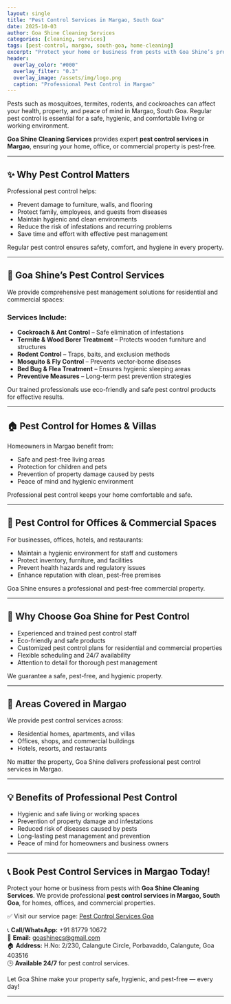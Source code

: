 ```yaml
---
layout: single
title: "Pest Control Services in Margao, South Goa"
date: 2025-10-03
author: Goa Shine Cleaning Services
categories: [cleaning, services]
tags: [pest-control, margao, south-goa, home-cleaning]
excerpt: "Protect your home or business from pests with Goa Shine’s professional pest control services in Margao, South Goa."
header:
  overlay_color: "#000"
  overlay_filter: "0.3"
  overlay_image: /assets/img/logo.png
  caption: "Professional Pest Control in Margao"
---
```


Pests such as mosquitoes, termites, rodents, and cockroaches can affect your health, property, and peace of mind in Margao, South Goa. Regular pest control is essential for a safe, hygienic, and comfortable living or working environment.  

**Goa Shine Cleaning Services** provides expert **pest control services in Margao**, ensuring your home, office, or commercial property is pest-free.

---

## ✨ Why Pest Control Matters
Professional pest control helps:  
- Prevent damage to furniture, walls, and flooring  
- Protect family, employees, and guests from diseases  
- Maintain hygienic and clean environments  
- Reduce the risk of infestations and recurring problems  
- Save time and effort with effective pest management  

Regular pest control ensures safety, comfort, and hygiene in every property.

---

## 🌟 Goa Shine’s Pest Control Services
We provide comprehensive pest management solutions for residential and commercial spaces:

### Services Include:
- **Cockroach & Ant Control** – Safe elimination of infestations  
- **Termite & Wood Borer Treatment** – Protects wooden furniture and structures  
- **Rodent Control** – Traps, baits, and exclusion methods  
- **Mosquito & Fly Control** – Prevents vector-borne diseases  
- **Bed Bug & Flea Treatment** – Ensures hygienic sleeping areas  
- **Preventive Measures** – Long-term pest prevention strategies  

Our trained professionals use eco-friendly and safe pest control products for effective results.

---

## 🏠 Pest Control for Homes & Villas
Homeowners in Margao benefit from:  
- Safe and pest-free living areas  
- Protection for children and pets  
- Prevention of property damage caused by pests  
- Peace of mind and hygienic environment  

Professional pest control keeps your home comfortable and safe.

---

## 🏢 Pest Control for Offices & Commercial Spaces
For businesses, offices, hotels, and restaurants:  
- Maintain a hygienic environment for staff and customers  
- Protect inventory, furniture, and facilities  
- Prevent health hazards and regulatory issues  
- Enhance reputation with clean, pest-free premises  

Goa Shine ensures a professional and pest-free commercial property.

---

## 🚿 Why Choose Goa Shine for Pest Control
- Experienced and trained pest control staff  
- Eco-friendly and safe products  
- Customized pest control plans for residential and commercial properties  
- Flexible scheduling and 24/7 availability  
- Attention to detail for thorough pest management  

We guarantee a safe, pest-free, and hygienic property.

---

## 📍 Areas Covered in Margao
We provide pest control services across:  
- Residential homes, apartments, and villas  
- Offices, shops, and commercial buildings  
- Hotels, resorts, and restaurants  

No matter the property, Goa Shine delivers professional pest control services in Margao.

---

## 💡 Benefits of Professional Pest Control
- Hygienic and safe living or working spaces  
- Prevention of property damage and infestations  
- Reduced risk of diseases caused by pests  
- Long-lasting pest management and prevention  
- Peace of mind for homeowners and business owners  

---

## 📞 Book Pest Control Services in Margao Today!
Protect your home or business from pests with **Goa Shine Cleaning Services**. We provide professional **pest control services in Margao, South Goa**, for homes, offices, and commercial properties.  

✅ Visit our service page: [Pest Control Services Goa](https://www.goashinecs.com/pest-control-services-goa.html)  

📞 **Call/WhatsApp:** +91 81779 10672  
📧 **Email:** goashinecs@gmail.com  
🏠 **Address:** H.No: 2/230, Calangute Circle, Porbavaddo, Calangute, Goa 403516  
🕒 **Available 24/7** for pest control services.  

Let Goa Shine make your property safe, hygienic, and pest-free — every day!  

---
